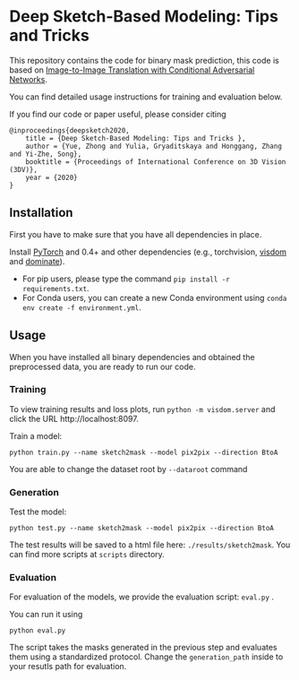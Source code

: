 # Deep Sketch-Based Modeling: Tips and Tricks 

This repository contains the code for binary mask prediction, this code is based on [Image-to-Image Translation with Conditional Adversarial Networks](https://arxiv.org/pdf/1611.07004.pdf).

You can find detailed usage instructions for training and evaluation below.

If you find our code or paper useful, please consider citing

    @inproceedings{deepsketch2020,
        title = {Deep Sketch-Based Modeling: Tips and Tricks },
        author = {Yue, Zhong and Yulia, Gryaditskaya and Honggang, Zhang and Yi-Zhe, Song},
        booktitle = {Proceedings of International Conference on 3D Vision (3DV)},
        year = {2020}
    }

## Installation
First you have to make sure that you have all dependencies in place.

Install [PyTorch](http://pytorch.org) and 0.4+ and other dependencies (e.g., torchvision, [visdom](https://github.com/facebookresearch/visdom) and [dominate](https://github.com/Knio/dominate)).
  - For pip users, please type the command `pip install -r requirements.txt`.
  - For Conda users, you can create a new Conda environment using `conda env create -f environment.yml`.

## Usage
When you have installed all binary dependencies and obtained the preprocessed data, you are ready to run our code.

### Training

To view training results and loss plots, run `python -m visdom.server` and click the URL http://localhost:8097.

Train a model:
```
python train.py --name sketch2mask --model pix2pix --direction BtoA
```

You are able to change the dataset root by `--dataroot` command

### Generation
Test the model:
```
python test.py --name sketch2mask --model pix2pix --direction BtoA
```
The test results will be saved to a html file here: `./results/sketch2mask`. You can find more scripts at `scripts` directory.


### Evaluation
For evaluation of the models, we provide the evaluation script: `eval.py` .



You can run it using
```
python eval.py
```
The script takes the masks generated in the previous step and evaluates them using a standardized protocol. Change the `generation_path` inside to your resutls path for evaluation.
